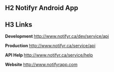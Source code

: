 ## H2 Notifyr Android App

## H3 Links
<b> Development </b>
http://www.notifyr.ca/dev/service/api

<b> Production </b>
http://www.notifyr.ca/service/api

<b> API Help </b>
http://www.notifyr.ca/service/help

<b> Website </b>
http://www.notifyrapp.com
